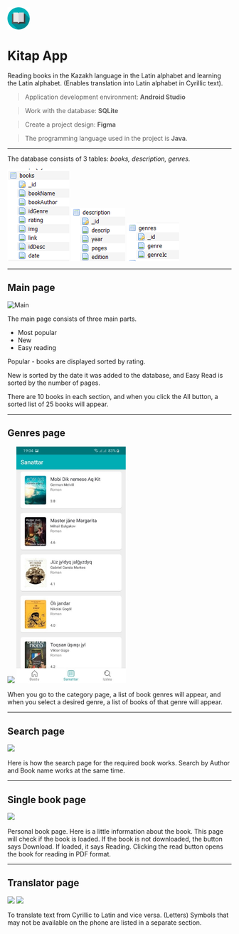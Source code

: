 <img src="readme/icon.png" alt="icon" width="50"/> 

# Kitap App

Reading books in the Kazakh language in the Latin alphabet and learning the Latin alphabet. (Enables translation into Latin alphabet in Cyrillic text).

> Application development environment: __Android Studio__

> Work with the database: __SQLite__

> Create a project design: __Figma__

> The programming language used in the project is __Java__.
---
The database consists of 3 tables: _books, description, genres._

![](readme/books.png) ![](readme/description.png) ![](readme/genres.png)


---
## Main page

![Main](https://4nimakz.000webhostapp.com/gifs/ezgif.com-gif-maker.gif)

The main page consists of three main parts.
* Most popular
* New
* Easy reading

Popular - books are displayed sorted by rating.

New is sorted by the date it was added to the database, and Easy Read is sorted by the number of pages.

There are 10 books in each section, and when you click the All button, a sorted list of 25 books will appear.


---
## Genres page

<img src="https://psv4.vkuseraudio.net/s/v1/d/-im0Bekxnu36Ht29GAL5d53XVWDA0W8NWXRAD8RzzNWuctrlZOqxFrkqTnP7slt0Fmc5OLJCcRjgiop_PXi9EnzGFkHLlZiaysM7orVyG2LObtBqv9NMnA/Genre.gif" width="246"/> <img src="readme/genrespagemore.jpg" width="246"/> 

When you go to the category page, a list of book genres will appear, and when you select a desired genre, a list of books of that genre will appear.

---

## Search page

![](https://psv4.vkuseraudio.net/s/v1/d/Ifp9JTeTiOwgXQQXqGZyDNRrUN7OaG-exD1PPraDrEKrXMVBdvMcGKgVZY1hG92xEVM7AhN7b7F73Qnolqt7W37Loh9qTy5vJUam7oDJU-8HPI612xz9FA/searchpage.gif)

Here is how the search page for the required book works. Search by Author and Book name works at the same time.

---

## Single book page

![](https://psv4.vkuseraudio.net/s/v1/d/vJjNvUPqg2Lga70nt4u3fNYPJSWsIj_1cRhXceNPf_kOi0fTT3OxztQwdpTPs3YYUQsqBmJFxprC0DLhQAUat6ryxyA_HaCrEjV0YkRN889g-71QOWSVPA/singlebookpage.gif)

Personal book page. Here is a little information about the book.
This page will check if the book is loaded. If the book is not downloaded, the button says Download. If loaded, it says Reading. Clicking the read button opens the book for reading in PDF format.

---


## Translator page
<img src="https://4nimakz.000webhostapp.com/gifs/Қаз.gif" width="246"/>  <img src="https://4nimakz.000webhostapp.com/gifs/Qaz.gif" width="246"/> 

To translate text from Cyrillic to Latin and vice versa. (Letters) Symbols that may not be available on the phone are listed in a separate section.




